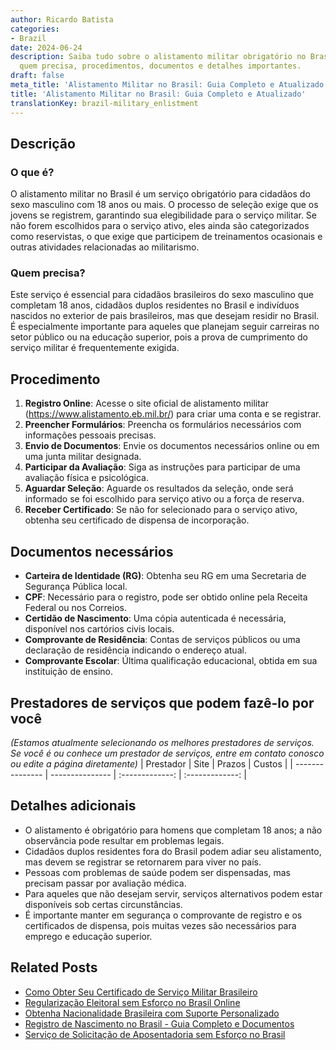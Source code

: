 ```yaml
---
author: Ricardo Batista
categories:
- Brazil
date: 2024-06-24
description: Saiba tudo sobre o alistamento militar obrigatório no Brasil, incluindo
  quem precisa, procedimentos, documentos e detalhes importantes.
draft: false
meta_title: 'Alistamento Militar no Brasil: Guia Completo e Atualizado'
title: 'Alistamento Militar no Brasil: Guia Completo e Atualizado'
translationKey: brazil-military_enlistment
---
```



## Descrição
### O que é?
O alistamento militar no Brasil é um serviço obrigatório para cidadãos do sexo masculino com 18 anos ou mais. O processo de seleção exige que os jovens se registrem, garantindo sua elegibilidade para o serviço militar. Se não forem escolhidos para o serviço ativo, eles ainda são categorizados como reservistas, o que exige que participem de treinamentos ocasionais e outras atividades relacionadas ao militarismo.

### Quem precisa?
Este serviço é essencial para cidadãos brasileiros do sexo masculino que completam 18 anos, cidadãos duplos residentes no Brasil e indivíduos nascidos no exterior de pais brasileiros, mas que desejam residir no Brasil. É especialmente importante para aqueles que planejam seguir carreiras no setor público ou na educação superior, pois a prova de cumprimento do serviço militar é frequentemente exigida.

## Procedimento

1. **Registro Online**: Acesse o site oficial de alistamento militar (https://www.alistamento.eb.mil.br/) para criar uma conta e se registrar.
2. **Preencher Formulários**: Preencha os formulários necessários com informações pessoais precisas.
3. **Envio de Documentos**: Envie os documentos necessários online ou em uma junta militar designada.
4. **Participar da Avaliação**: Siga as instruções para participar de uma avaliação física e psicológica.
5. **Aguardar Seleção**: Aguarde os resultados da seleção, onde será informado se foi escolhido para serviço ativo ou a força de reserva.
6. **Receber Certificado**: Se não for selecionado para o serviço ativo, obtenha seu certificado de dispensa de incorporação.

## Documentos necessários

- **Carteira de Identidade (RG)**: Obtenha seu RG em uma Secretaria de Segurança Pública local.
- **CPF**: Necessário para o registro, pode ser obtido online pela Receita Federal ou nos Correios.
- **Certidão de Nascimento**: Uma cópia autenticada é necessária, disponível nos cartórios civis locais.
- **Comprovante de Residência**: Contas de serviços públicos ou uma declaração de residência indicando o endereço atual.
- **Comprovante Escolar**: Última qualificação educacional, obtida em sua instituição de ensino.

## Prestadores de serviços que podem fazê-lo por você
_(Estamos atualmente selecionando os melhores prestadores de serviços. Se você é ou conhece um prestador de serviços, entre em contato conosco ou edite a página diretamente)_
| Prestador       |     Site     |     Prazos    |       Custos      |
| --------------- | --------------- |  :-------------: | :-------------: |

## Detalhes adicionais

- O alistamento é obrigatório para homens que completam 18 anos; a não observância pode resultar em problemas legais.
- Cidadãos duplos residentes fora do Brasil podem adiar seu alistamento, mas devem se registrar se retornarem para viver no país.
- Pessoas com problemas de saúde podem ser dispensadas, mas precisam passar por avaliação médica.
- Para aqueles que não desejam servir, serviços alternativos podem estar disponíveis sob certas circunstâncias.
- É importante manter em segurança o comprovante de registro e os certificados de dispensa, pois muitas vezes são necessários para emprego e educação superior.
## Related Posts

- [Como Obter Seu Certificado de Serviço Militar Brasileiro](https://tramitit.com/portuguese/guides/brazil/certificado_de_reservista/)
- [Regularização Eleitoral sem Esforço no Brasil Online](https://tramitit.com/portuguese/guides/brazil/regularização_eleitoral/)
- [Obtenha Nacionalidade Brasileira com Suporte Personalizado](https://tramitit.com/portuguese/guides/brazil/solicitação_de_nacionalidade/)
- [Registro de Nascimento no Brasil - Guia Completo e Documentos](https://tramitit.com/portuguese/guides/brazil/registro_de_nascimento/)
- [Serviço de Solicitação de Aposentadoria sem Esforço no Brasil](https://tramitit.com/portuguese/guides/brazil/solicitação_de_aposentadoria/)